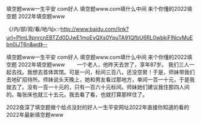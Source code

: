 填空题www一生平安 com好人
填空题www.com填什么中间
来个你懂的2022填空题
2022年填空题www


《/内/部/观/看/地/址👉http://www.baidu.com/link?url=PImL9pnrcnEBTZd0DJwE1moEyQXs0YpuTA91QfbU6RL0wbkiFlNcvMuEbn0iJT6n&wd》--

填空题www一生平安 com好人
填空题www.com填什么中间
来个你懂的2022填空题
2022年填空题www
　　一个老人，他昨天去世了，享年87岁。
我们三人一起去找。我想去首体宾馆。可是一问，标间三百八，还没空房！于是，师妹带我们去地矿招待所。师妹说头天晚上，她和男友看过那地方，单间一百一十元，于是我就去了。没有一百一十元的，只有一百六十元标间。师妹她们建议我住那四人间的。每张床也就三十五元。我去看了看，也就打算那样住了。





2022夜深了填空题做个给点没封的好人一生平安网址2022年直接你知道的看的2022年最新填空题www
